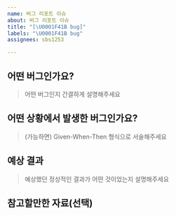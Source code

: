 ```yaml
---
name: 버그 리포트 이슈
about: 버그 리포트 이슈
title: "[\U0001F41B bug]"
labels: "\U0001F41B bug"
assignees: sbs1253

---
```


## 어떤 버그인가요?

> 어떤 버그인지 간결하게 설명해주세요

## 어떤 상황에서 발생한 버그인가요?

> (가능하면) Given-When-Then 형식으로 서술해주세요

## 예상 결과

> 예상했던 정상적인 결과가 어떤 것이었는지 설명해주세요

## 참고할만한 자료(선택)
